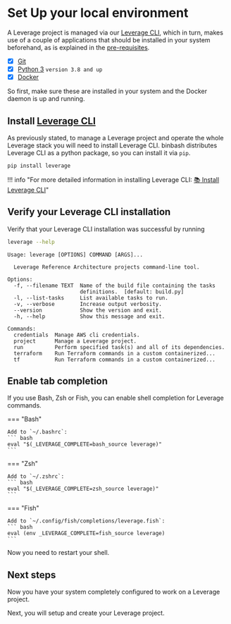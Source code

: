# Set Up your local environment

A Leverage project is managed via our [Leverage CLI](../../how-it-works/leverage-cli/), which in turn, makes use of a couple of applications that should be installed in your system beforehand, as is explained in the [pre-requisites](../../user-guide/base-configuration/overview/#pre-requisites).

- [X] [Git](https://git-scm.com/)
- [X] [Python 3](https://www.python.org/) `version 3.8 and up`
- [X] [Docker](https://docs.docker.com/engine/install/)

So first, make sure these are installed in your system and the Docker daemon is up and running.

## Install [Leverage CLI](../../how-it-works/leverage-cli/)

As previously stated, to manage a Leverage project and operate the whole Leverage stack you will need to install Leverage CLI. binbash distributes Leverage CLI as a python package, so you can install it via `pip`.

``` bash
pip install leverage
```

!!! info "For more detailed information in installing Leverage CLI: [:books: Install Leverage CLI](../../user-guide/base-workflow/leverage-cli/install-leverage-cli/)"

## Verify your Leverage CLI installation

Verify that your Leverage CLI installation was successful by running
``` bash
leverage --help
```
```
Usage: leverage [OPTIONS] COMMAND [ARGS]...

  Leverage Reference Architecture projects command-line tool.

Options:
  -f, --filename TEXT  Name of the build file containing the tasks
                       definitions.  [default: build.py]
  -l, --list-tasks     List available tasks to run.
  -v, --verbose        Increase output verbosity.
  --version            Show the version and exit.
  -h, --help           Show this message and exit.

Commands:
  credentials  Manage AWS cli credentials.
  project      Manage a Leverage project.
  run          Perform specified task(s) and all of its dependencies.
  terraform    Run Terraform commands in a custom containerized...
  tf           Run Terraform commands in a custom containerized...
```

## Enable tab completion
If you use Bash, Zsh or Fish, you can enable shell completion for Leverage commands.

=== "Bash"

    Add to `~/.bashrc`:
    ``` bash
    eval "$(_LEVERAGE_COMPLETE=bash_source leverage)"
    ```

=== "Zsh"

    Add to `~/.zshrc`:
    ``` bash
    eval "$(_LEVERAGE_COMPLETE=zsh_source leverage)"
    ```

=== "Fish"

    Add to `~/.config/fish/completions/leverage.fish`:
    ``` bash
    eval (env _LEVERAGE_COMPLETE=fish_source leverage)
    ```

Now you need to restart your shell.

## Next steps
Now you have your system completely configured to work on a Leverage project.

Next, you will setup and create your Leverage project.
